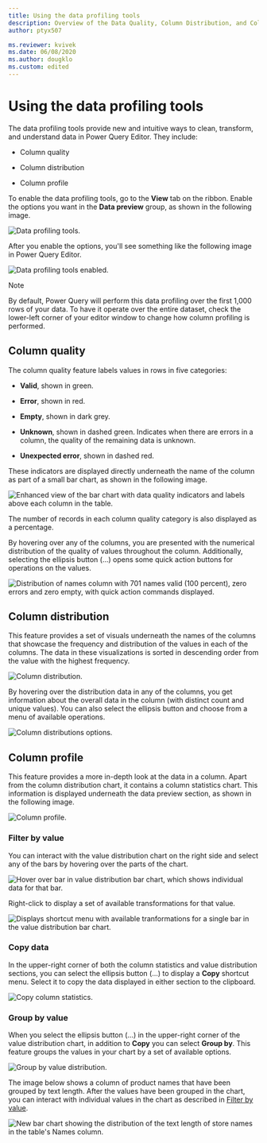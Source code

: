 ```yaml
---
title: Using the data profiling tools
description: Overview of the Data Quality, Column Distribution, and Column Profile features found inside the Power Query Editor
author: ptyx507

ms.reviewer: kvivek
ms.date: 06/08/2020
ms.author: dougklo
ms.custom: edited
---
```


# Using the data profiling tools

The data profiling tools provide new and intuitive ways to clean, transform, and understand data in Power Query Editor. They include:

* Column quality

* Column distribution

* Column profile

To enable the data profiling tools, go to the **View** tab on the ribbon. Enable the options you want in the **Data preview** group, as shown in the following image.

![Data profiling tools.](images/me-enable-data-preview-tools.png "Data profiling tools")

After you enable the options, you'll see something like the following image in Power Query Editor.

![Data profiling tools enabled.](images/me-data-preview-tools-enabled-v2.png "Data profiling tools enabled")

>[!NOTE]
>By default, Power Query will perform this data profiling over the first 1,000 rows of your data. To have it operate over the entire dataset, check the lower-left corner of your editor window to change how column profiling is performed.

## Column quality

The column quality feature labels values in rows in five categories:

* **Valid**, shown in green.

* **Error**, shown in red.

* **Empty**, shown in dark grey.

* **Unknown**, shown in dashed green. Indicates when there are errors in a column, the quality of the remaining data is unknown.

* **Unexpected error**, shown in dashed red.

These indicators are displayed directly underneath the name of the column as part of a small bar chart, as shown in the following image.

![Enhanced view of the bar chart with data quality indicators and labels above each column in the table.](images/me-data-quality.png "Enhanced view of the bar chart with data quality indicators and labels")

The number of records in each column quality category is also displayed as a percentage.

By hovering over any of the columns, you are presented with the numerical distribution of the quality of values throughout the column. Additionally, selecting the ellipsis button (...) opens some quick action buttons for operations on the values.

![Distribution of names column with 701 names valid (100 percent), zero errors and zero empty, with quick action commands displayed.](images/me-column-quality-hover.png "Distribution of names column with 701 names valid (100 percent), zero errors and zero empty, with quick action commands displayed")

## Column distribution

This feature provides a set of visuals underneath the names of the columns that showcase the frequency and distribution of the values in each of the columns. The data in these visualizations is sorted in descending order from the value with the highest frequency.

![Column distribution.](images/me-column-distribution.png "Column distribution")

By hovering over the distribution data in any of the columns, you get information about the overall data in the column (with distinct count and unique values). You can also select the ellipsis button and choose from a menu of available operations.

![Column distributions options.](images/me-column-distribution-hover.png "Column distributions options")

## Column profile

This feature provides a more in-depth look at the data in a column. Apart from the column distribution chart, it contains a column statistics chart. This information is displayed underneath the data preview section, as shown in the following image.

![Column profile.](images/me-column-profile.png "Column profile")

### Filter by value

You can interact with the value distribution chart on the right side and select any of the bars by hovering over the parts of the chart.  

![Hover over bar in value distribution bar chart, which shows individual data for that bar.](images/me-column-profile-hover.png "Hover over bar in value distribution bar chart")

Right-click to display a set of available transformations for that value.

![Displays shortcut menu with available tranformations for a single bar in the value distribution bar chart.](images/column-profile-right-click.png "Displays shortcut menu with available tranformations")

### Copy data

In the upper-right corner of both the column statistics and value distribution sections, you can select the ellipsis button (...) to display a **Copy** shortcut menu. Select it to copy the data displayed in either section to the clipboard.

![Copy column statistics.](images/me-copy-column-statistics.png "Copy column statistics")

### Group by value

When you select the ellipsis button (...) in the upper-right corner of the value distribution chart, in addition to **Copy** you can select **Group by**. This feature groups the values in your chart by a set of available options.

![Group by value distribution.](images/me-value-distribution-group-by.png "Group by value distribution")

The image below shows a column of product names that have been grouped by text length. After the values have been grouped in the chart, you can interact with individual values in the chart as described in [Filter by value](#filter-by-value).

![New bar chart showing the distribution of the text length of store names in the table's Names column.](images/me-text-length-distribution.png "New bar chart showing the distribution of the text length of store names in the table's Names column")
